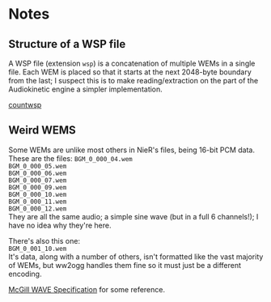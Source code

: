 # Notes
## Structure of a WSP file
A WSP file (extension `wsp`) is a concatenation of multiple WEMs in a single
file. Each WEM is placed so that it starts at the next 2048-byte boundary from
the last; I suspect this is to make reading/extraction on the part of the
Audiokinetic engine a simpler implementation.

[countwsp][]

## Weird WEMS
Some WEMs are unlike most others in NieR's files, being 16-bit PCM data. These
are the files:
`BGM_0_000_04.wem`  
`BGM_0_000_05.wem`  
`BGM_0_000_06.wem`  
`BGM_0_000_07.wem`  
`BGM_0_000_09.wem`  
`BGM_0_000_10.wem`  
`BGM_0_000_11.wem`  
`BGM_0_000_12.wem`  
They are all the same audio; a simple sine wave (but in a full 6 channels!); I
have no idea why they're here.

There's also this one:  
`BGM_0_001_10.wem`  
It's data, along with a number of others, isn't formatted like the vast majority of WEMs, but
ww2ogg handles them fine so it must just be a different encoding.  

[McGill WAVE Specification][] for some reference.

[mcgill wave specification]:https://web.archive.org/web/20201228133457/http://www-mmsp.ece.mcgill.ca/documents/audioformats/wave/wave.html
[countwsp]:https://github.com/bowtoes/countwsp
